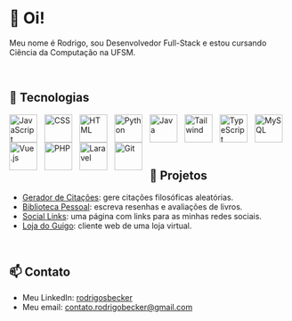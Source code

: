 # 👋 Oi!

Meu nome é Rodrigo, sou Desenvolvedor Full-Stack e estou cursando Ciência da Computação na UFSM.

<br/>

## 🔧 Tecnologias
<img align="left" alt="JavaScript" width="50px" style="padding-right:10px;" src="https://cdn.jsdelivr.net/gh/devicons/devicon/icons/javascript/javascript-original.svg"/>
<img align="left" alt="CSS" width="50px" style="padding-right:10px;" src="https://cdn.jsdelivr.net/gh/devicons/devicon/icons/css3/css3-original.svg"/>
<img align="left" alt="HTML" width="50px" style="padding-right:10px;" src="https://cdn.jsdelivr.net/gh/devicons/devicon/icons/html5/html5-original.svg"/>
<img align="left" alt="Python" width="50px" style="padding-right:10px;" src="https://cdn.jsdelivr.net/gh/devicons/devicon@latest/icons/python/python-original.svg"/>
<img align="left" alt="Java" width="50px" style="padding-right:10px;" src="https://cdn.jsdelivr.net/gh/devicons/devicon@latest/icons/java/java-original.svg"/>
<img align="left" alt="Tailwind" width="50px" style="padding-right:10px;" src="https://cdn.jsdelivr.net/gh/devicons/devicon@latest/icons/tailwindcss/tailwindcss-original.svg"/>
<img align="left" alt="TypeScript" width="50px" style="padding-right:10px;" src="https://cdn.jsdelivr.net/gh/devicons/devicon/icons/typescript/typescript-original.svg"/>
<img align="left" alt="MySQL" width="50px" style="padding-right:10px;" src="https://cdn.jsdelivr.net/gh/devicons/devicon/icons/mysql/mysql-original.svg"/>
<img align="left" alt="Vue.js" width="50px" style="padding-right:10px;" src="https://cdn.jsdelivr.net/gh/devicons/devicon/icons/vuejs/vuejs-original.svg"/>
<img align="left" alt="PHP" width="50px" style="padding-right:10px;" src="https://cdn.jsdelivr.net/gh/devicons/devicon/icons/php/php-original.svg"/>
<img align="left" alt="Laravel" width="50px" style="padding-right:10px;" src="https://cdn.jsdelivr.net/gh/devicons/devicon@latest/icons/laravel/laravel-original.svg"/>
<img align="left" alt="Git" width="50px" style="padding-right:10px;" src="https://cdn.jsdelivr.net/gh/devicons/devicon/icons/git/git-original.svg"/>

<br/>
<br/>
<br/>
<br/>

## 📝 Projetos

<ul>
  <li><a href="https://github.com/guigobecker/gerador-de-citacoes">Gerador de Citações</a>: gere citações filosóficas aleatórias.</li>
  <li><a href="https://github.com/guigobecker/biblioteca-pessoal-v2">Biblioteca Pessoal</a>: escreva resenhas e avaliações de livros.</li>
  <li><a href="https://github.com/guigobecker/social-links">Social Links</a>: uma página com links para as minhas redes sociais.</li>
  <li><a href="https://github.com/guigobecker/loja-do-guigo">Loja do Guigo</a>: cliente web de uma loja virtual.</li>
</ul>

<br/>

## 📫 Contato

<ul>
  <li>Meu LinkedIn: <a href="https://www.linkedin.com/in/rodrigosbecker/">rodrigosbecker</a></li>
  <li>Meu email: <a href="mailto:contato.rodrigobecker@gmail.com">contato.rodrigobecker@gmail.com</a></li>
</ul>
